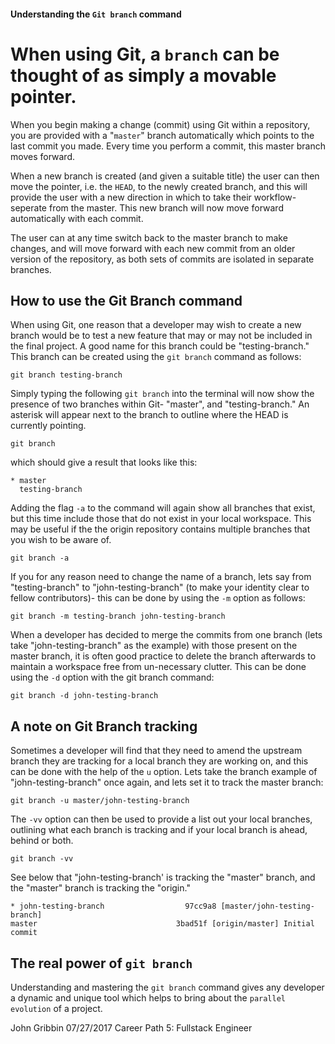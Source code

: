 
#### Understanding the `Git branch` command

# When using Git, a `branch` can be thought of as simply a movable pointer.

When you begin making a change (commit) using Git within a repository, you are provided with a "`master`" branch automatically which points to the last commit you made. Every time you perform a commit, this master branch moves forward. 

When a new branch is created (and given a suitable title) the user can then move the pointer, i.e. the `HEAD`, to the newly created branch, and this will provide the user with a new direction in which to take their workflow- seperate from the master. This new branch will now move forward automatically with each commit.

The user can at any time switch back to the master branch to make changes, and will move forward with each new commit from an older version of the repository, as both sets of commits are isolated in separate branches. 

## How to use the Git Branch command

When using Git, one reason that a developer may wish to create a new branch would be to test a new feature that may or may not be included in the final project. A good name for this branch could be "testing-branch." This branch can be created using the `git branch` command as follows: 

  ```
  git branch testing-branch
  ```

Simply typing the following `git branch` into the terminal will now show the presence of two branches within Git- "master", and "testing-branch." An asterisk will appear next to the branch to outline where the HEAD is currently pointing.

  ```
  git branch
  ```

which should give a result that looks like this:

  ```
  * master
    testing-branch
  ```

Adding the flag `-a` to the command will again show all branches that exist, but this time include those that do not exist in your local workspace. This may be useful if the the origin repository contains multiple branches that you wish to be aware of. 

  ```
  git branch -a
  ```

If you for any reason need to change the name of a branch, lets say from "testing-branch" to "john-testing-branch" (to make your identity clear to fellow contributors)- this can be done by using the `-m` option as follows:

  ```
  git branch -m testing-branch john-testing-branch
  ```

When a developer has decided to merge the commits from one branch (lets take "john-testing-branch" as the example) with those present on the master branch, it is often good practice to delete the branch afterwards to maintain a workspace free from un-necessary clutter. This can be done using the `-d` option with the git branch command:

  ```
  git branch -d john-testing-branch
  ```

## A note on Git Branch tracking

Sometimes a developer will find that they need to amend the upstream branch they are tracking for a local branch they are working on, and this can be done with the help of the `u` option. Lets take the branch example of "john-testing-branch" once again, and lets set it to track the master branch:

  ```
  git branch -u master/john-testing-branch
  ```

The `-vv` option can then be used to provide a list out your local branches, outlining what each branch is tracking and if your local branch is ahead, behind or both. 

  ```
  git branch -vv
  ```

See below that "john-testing-branch' is tracking the "master" branch, and the "master" branch is tracking the "origin."

  ```
* john-testing-branch                  97cc9a8 [master/john-testing-branch] 
  master                               3bad51f [origin/master] Initial commit
  ```

## The real power of `git branch`
Understanding and mastering the `git branch` command gives any developer a dynamic and unique tool which helps to bring about the `parallel evolution` of a project. 

John Gribbin
07/27/2017
Career Path 5: Fullstack Engineer
